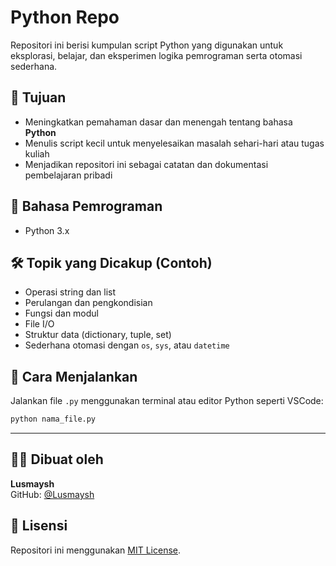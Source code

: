 # Python Repo

Repositori ini berisi kumpulan script Python yang digunakan untuk eksplorasi, belajar, dan eksperimen logika pemrograman serta otomasi sederhana.

## 🎯 Tujuan

- Meningkatkan pemahaman dasar dan menengah tentang bahasa **Python**
- Menulis script kecil untuk menyelesaikan masalah sehari-hari atau tugas kuliah
- Menjadikan repositori ini sebagai catatan dan dokumentasi pembelajaran pribadi

## 🐍 Bahasa Pemrograman

- Python 3.x

## 🛠️ Topik yang Dicakup (Contoh)

- Operasi string dan list
- Perulangan dan pengkondisian
- Fungsi dan modul
- File I/O
- Struktur data (dictionary, tuple, set)
- Sederhana otomasi dengan `os`, `sys`, atau `datetime`

## 🚀 Cara Menjalankan

Jalankan file `.py` menggunakan terminal atau editor Python seperti VSCode:
```bash
python nama_file.py
```

---

## 🧑‍💻 Dibuat oleh

**Lusmaysh**  
GitHub: [@Lusmaysh](https://github.com/Lusmaysh)

## 📄 Lisensi

Repositori ini menggunakan [MIT License](LICENSE).
